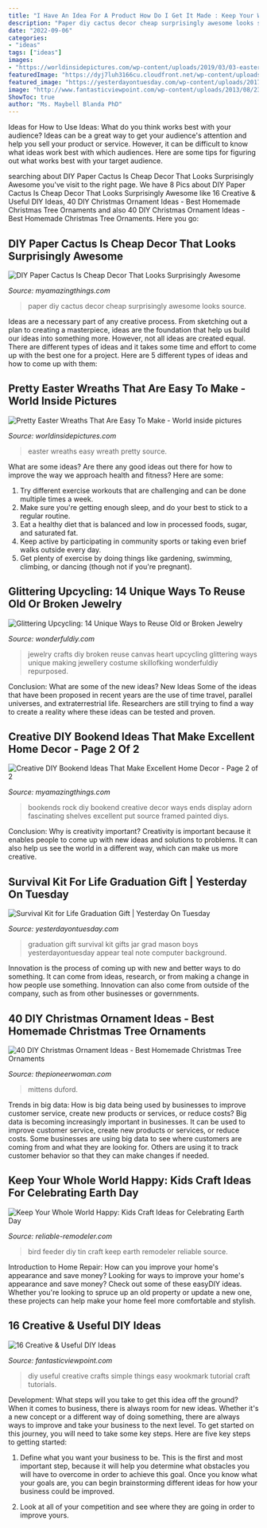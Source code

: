 ```yaml
---
title: "I Have An Idea For A Product How Do I Get It Made : Keep Your Whole World Happy: Kids Craft Ideas For Celebrating Earth Day"
description: "Paper diy cactus decor cheap surprisingly awesome looks source"
date: "2022-09-06"
categories:
- "ideas"
tags: ["ideas"]
images:
- "https://worldinsidepictures.com/wp-content/uploads/2019/03/03-easter-wreath-ideas-homebnc.jpg"
featuredImage: "https://dyj7luh3166cu.cloudfront.net/wp-content/uploads/sites/6/2017/04/Tin-Can-Bird-Feeder.jpg"
featured_image: "https://yesterdayontuesday.com/wp-content/uploads/2017/06/Mason-Jar-for-Graduation.jpg"
image: "http://www.fantasticviewpoint.com/wp-content/uploads/2013/08/23-Cute-and-Simple-DIY-Home-Crafts-Tutorials-20-620x333.jpg"
ShowToc: true
author: "Ms. Maybell Blanda PhD"
---
```



Ideas for How to Use Ideas: What do you think works best with your audience?
Ideas can be a great way to get your audience's attention and help you sell your product or service. However, it can be difficult to know what ideas work best with which audiences. Here are some tips for figuring out what works best with your target audience.

	

		
searching about DIY Paper Cactus Is Cheap Decor That Looks Surprisingly Awesome you've visit to the right page. We have 8 Pics about DIY Paper Cactus Is Cheap Decor That Looks Surprisingly Awesome like 16 Creative &amp; Useful DIY Ideas, 40 DIY Christmas Ornament Ideas - Best Homemade Christmas Tree Ornaments and also 40 DIY Christmas Ornament Ideas - Best Homemade Christmas Tree Ornaments. Here you go:
		
    
## DIY Paper Cactus Is Cheap Decor That Looks Surprisingly Awesome

<img loading=lazy src="http://myamazingthings.com/wp-content/uploads/2017/08/diy-paper-cactus-1.jpg" onerror="this.onerror=null;this.src='https://tse1.mm.bing.net/th?id=OIP.MDnDmml2VFR6128wrFD5TwHaJx&amp;pid=15.1';" alt="DIY Paper Cactus Is Cheap Decor That Looks Surprisingly Awesome">

_Source: myamazingthings.com_

>paper diy cactus decor cheap surprisingly awesome looks source. 

	

Ideas are a necessary part of any creative process. From sketching out a plan to creating a masterpiece, ideas are the foundation that help us build our ideas into something more. However, not all ideas are created equal. There are different types of ideas and it takes some time and effort to come up with the best one for a project. Here are 5 different types of ideas and how to come up with them: 

    
## Pretty Easter Wreaths That Are Easy To Make - World Inside Pictures

<img loading=lazy src="https://worldinsidepictures.com/wp-content/uploads/2019/03/03-easter-wreath-ideas-homebnc.jpg" onerror="this.onerror=null;this.src='https://tse3.mm.bing.net/th?id=OIP.frgctUr8Q3fZift-D0XEmgHaQk&amp;pid=15.1';" alt="Pretty Easter Wreaths That Are Easy To Make - World inside pictures">

_Source: worldinsidepictures.com_

>easter wreaths easy wreath pretty source. 

	

What are some ideas?
Are there any good ideas out there for how to improve the way we approach health and fitness? Here are some: 
1. Try different exercise workouts that are challenging and can be done multiple times a week. 
2. Make sure you're getting enough sleep, and do your best to stick to a regular routine. 
3. Eat a healthy diet that is balanced and low in processed foods, sugar, and saturated fat. 
4. Keep active by participating in community sports or taking even brief walks outside every day. 
5. Get plenty of exercise by doing things like gardening, swimming, climbing, or dancing (though not if you're pregnant).

    
## Glittering Upcycling: 14 Unique Ways To Reuse Old Or Broken Jewelry

<img loading=lazy src="https://cdn.wonderfuldiy.com/wp-content/uploads/2018/11/Jewelry-heart-canvas-art.jpg" onerror="this.onerror=null;this.src='https://tse4.mm.bing.net/th?id=OIP.M8Ahz08OXlOziUqYEZfIjAHaJ4&amp;pid=15.1';" alt="Glittering Upcycling: 14 Unique Ways to Reuse Old or Broken Jewelry">

_Source: wonderfuldiy.com_

>jewelry crafts diy broken reuse canvas heart upcycling glittering ways unique making jewellery costume skillofking wonderfuldiy repurposed. 

	

Conclusion: What are some of the new ideas?
New Ideas
Some of the ideas that have been proposed in recent years are the use of time travel, parallel universes, and extraterrestrial life. Researchers are still trying to find a way to create a reality where these ideas can be tested and proven.

    
## Creative DIY Bookend Ideas That Make Excellent Home Decor - Page 2 Of 2

<img loading=lazy src="http://myamazingthings.com/wp-content/uploads/2017/07/bookend-ideas-7.jpg" onerror="this.onerror=null;this.src='https://tse2.mm.bing.net/th?id=OIP.2i8vVow55vX0_F7LZzpuTgHaEH&amp;pid=15.1';" alt="Creative DIY Bookend Ideas That Make Excellent Home Decor - Page 2 of 2">

_Source: myamazingthings.com_

>bookends rock diy bookend creative decor ways ends display adorn fascinating shelves excellent put source framed painted diys. 

	

Conclusion: Why is creativity important?
Creativity is important because it enables people to come up with new ideas and solutions to problems. It can also help us see the world in a different way, which can make us more creative.

    
## Survival Kit For Life Graduation Gift | Yesterday On Tuesday

<img loading=lazy src="https://yesterdayontuesday.com/wp-content/uploads/2017/06/Mason-Jar-for-Graduation.jpg" onerror="this.onerror=null;this.src='https://tse3.mm.bing.net/th?id=OIP.EOJ8yaL8Y5lgOt8XUTOxeQHaLH&amp;pid=15.1';" alt="Survival Kit for Life Graduation Gift | Yesterday On Tuesday">

_Source: yesterdayontuesday.com_

>graduation gift survival kit gifts jar grad mason boys yesterdayontuesday appear teal note computer background. 

	

Innovation is the process of coming up with new and better ways to do something. It can come from ideas, research, or from making a change in how people use something. Innovation can also come from outside of the company, such as from other businesses or governments.

    
## 40 DIY Christmas Ornament Ideas - Best Homemade Christmas Tree Ornaments

<img loading=lazy src="https://hips.hearstapps.com/hmg-prod.s3.amazonaws.com/images/mitten-ornaments-1598996129.jpeg?crop=1xw:1xh;center,top&amp;resize=480:*" onerror="this.onerror=null;this.src='https://tse1.mm.bing.net/th?id=OIP.pAlzzUv7ObVD57avfyb78AHaLH&amp;pid=15.1';" alt="40 DIY Christmas Ornament Ideas - Best Homemade Christmas Tree Ornaments">

_Source: thepioneerwoman.com_

>mittens duford. 

	

Trends in big data: How is big data being used by businesses to improve customer service, create new products or services, or reduce costs?
Big data is becoming increasingly important in businesses. It can be used to improve customer service, create new products or services, or reduce costs. Some businesses are using big data to see where customers are coming from and what they are looking for. Others are using it to track customer behavior so that they can make changes if needed.

    
## Keep Your Whole World Happy: Kids Craft Ideas For Celebrating Earth Day

<img loading=lazy src="https://dyj7luh3166cu.cloudfront.net/wp-content/uploads/sites/6/2017/04/Tin-Can-Bird-Feeder.jpg" onerror="this.onerror=null;this.src='https://tse3.mm.bing.net/th?id=OIP.4OD7Fv948ma4OtUcnM5yXQHaEw&amp;pid=15.1';" alt="Keep Your Whole World Happy: Kids Craft Ideas for Celebrating Earth Day">

_Source: reliable-remodeler.com_

>bird feeder diy tin craft keep earth remodeler reliable source. 

	

Introduction to Home Repair: How can you improve your home's appearance and save money?
Looking for ways to improve your home's appearance and save money? Check out some of these easyDIY ideas. Whether you're looking to spruce up an old property or update a new one, these projects can help make your home feel more comfortable and stylish.

    
## 16 Creative &amp; Useful DIY Ideas

<img loading=lazy src="http://www.fantasticviewpoint.com/wp-content/uploads/2013/08/23-Cute-and-Simple-DIY-Home-Crafts-Tutorials-20-620x333.jpg" onerror="this.onerror=null;this.src='https://tse1.mm.bing.net/th?id=OIP.cDAIAe6aiJMDhV9UZOWpfwHaD-&amp;pid=15.1';" alt="16 Creative &amp; Useful DIY Ideas">

_Source: fantasticviewpoint.com_

>diy useful creative crafts simple things easy wookmark tutorial craft tutorials. 

	

Development: What steps will you take to get this idea off the ground?
When it comes to business, there is always room for new ideas. Whether it's a new concept or a different way of doing something, there are always ways to improve and take your business to the next level. To get started on this journey, you will need to take some key steps. Here are five key steps to getting started:
1. Define what you want your business to be. This is the first and most important step, because it will help you determine what obstacles you will have to overcome in order to achieve this goal. Once you know what your goals are, you can begin brainstorming different ideas for how your business could be improved.

2. Look at all of your competition and see where they are going in order to improve yours.

